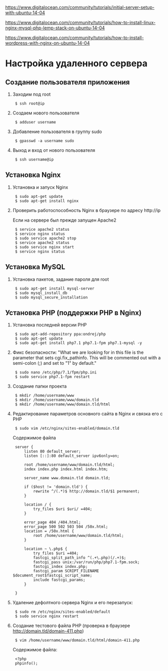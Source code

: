 https://www.digitalocean.com/community/tutorials/initial-server-setup-with-ubuntu-14-04

https://www.digitalocean.com/community/tutorials/how-to-install-linux-nginx-mysql-php-lemp-stack-on-ubuntu-14-04

https://www.digitalocean.com/community/tutorials/how-to-install-wordpress-with-nginx-on-ubuntu-14-04


# Настройка удаленного сервера

## Создание пользователя приложения

1. Заходим под root

        $ ssh root@ip
    
1. Создаем нового пользователя

        $ adduser username
       
1. Добавление пользователя в группу sudo

        $ gpasswd -a username sudo
        
1. Выход и вход от нового пользователя

        $ ssh username@ip

## Установка Nginx

1. Установка и запуск Nginx

        $ sudo apt-get update
        $ sudo apt-get install nginx

2. Проверить работоспособность Nginx в браузере по адресу http://ip

   Если на сервере был прежде запущен Apache2

        $ service apache2 status 
        $ service nginx status 
        $ sudo service apache2 stop
        $ service apache2 status 
        $ sudo service nginx start
        $ service nginx status 
        
## Установка MySQL

1. Установка пакетов, задание пароля для root

        $ sudo apt-get install mysql-server 
        $ sudo mysql_install_db
        $ sudo mysql_secure_installation

## Установка PHP (поддержки PHP в Nginx)

1. Установка последней версии PHP

        $ sudo apt-add-repository ppa:ondrej/php
        $ sudo apt-get update
        $ sudo apt-get install php7.1 php7.1-fpm php7.1-mysql -y

1. Фикс безопасности: "What we are looking for in this file is the parameter that sets cgi.fix_pathinfo. This will be commented out with a semi-colon (;) and set to "1" by default."        
        
        $ sudo nano /etc/php/7.1/fpm/php.ini
        $ sudo service php7.1-fpm restart
        
1. Создание папки проекта

        $ mkdir /home/username/www
        $ mkdir /home/username/www/domain.tld
        $ mkdir /home/username/www/domain.tld/html

1. Редактирование параметров основного сайта в Nginx и связка его с PHP

        $ sudo vim /etc/nginx/sites-enabled/domain.tld

    Содержимое файла

        server {
            listen 80 default_server;
            listen [::]:80 default_server ipv6only=on;

            root /home/username/www/domain.tld/html;
            index index.php index.html index.htm;
            
            server_name www.domain.tld domain.tld;

            if ($host != 'domain.tld') {
                rewrite ^/(.*)$ http://domain.tld/$1 permanent;
            }

            location / {
                try_files $uri $uri/ =404;
            }
        
            error_page 404 /404.html;
            error_page 500 502 503 504 /50x.html;
            location = /50x.html {
                root /home/username/www/domain.tld/html;
            }

            location ~ \.php$ {
                try_files $uri =404;
                fastcgi_split_path_info ^(.+\.php)(/.+)$;
                fastcgi_pass unix:/var/run/php/php7.1-fpm.sock;
                fastcgi_index index.php;
                fastcgi_param SCRIPT_FILENAME $document_root$fastcgi_script_name;
                include fastcgi_params;
            }

        }

1. Удаление дефолтного сервера Nginx и его перезапуск:

        $ sudo rm /etc/nginx/sites-enabled/default
        $ sudo service nginx restart

1. Создание тестового файла PHP (проверка в браузере http://domain.tld/domain-411.php)

        $ vim /home/username/www/domain.tld/html/domain-411.php

    Содержимое файла:
    
        <?php
        phpinfo();
